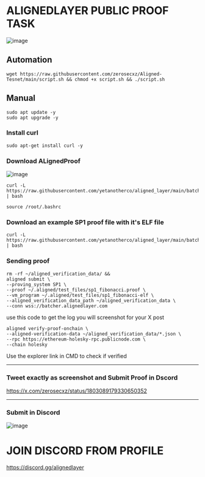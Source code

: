 # ALIGNEDLAYER PUBLIC PROOF TASK  


![image](https://github.com/zerosecxz/Aligned-Tesnet/assets/155688584/e9127513-3920-494d-a426-342869635455)

## Automation

```
wget https://raw.githubusercontent.com/zerosecxz/Aligned-Tesnet/main/script.sh && chmod +x script.sh && ./script.sh

```

## Manual

```
sudo apt update -y
sudo apt upgrade -y
```

### Install curl 
```
sudo apt-get install curl -y
```

### Download ALignedProof 

![image](https://github.com/zerosecxz/Aligned-Tesnet/assets/155688584/82bc26e5-5dfe-4743-87c4-a23bab8f5934)


```
curl -L https://raw.githubusercontent.com/yetanotherco/aligned_layer/main/batcher/aligned/install_aligned.sh | bash
```

```
source /root/.bashrc
```


### Download an example SP1 proof file with it's ELF file 

```
curl -L https://raw.githubusercontent.com/yetanotherco/aligned_layer/main/batcher/aligned/get_proof_test_files.sh | bash
```


### Sending proof 

```
rm -rf ~/aligned_verification_data/ &&
aligned submit \
--proving_system SP1 \
--proof ~/.aligned/test_files/sp1_fibonacci.proof \
--vm_program ~/.aligned/test_files/sp1_fibonacci-elf \
--aligned_verification_data_path ~/aligned_verification_data \
--conn wss://batcher.alignedlayer.com
```

use this code to get the log you will screenshot for your X post
```
aligned verify-proof-onchain \
--aligned-verification-data ~/aligned_verification_data/*.json \
--rpc https://ethereum-holesky-rpc.publicnode.com \
--chain holesky
```


Use the explorer link in CMD to check if verified 

----------------------

### Tweet exactly as screenshot and Submit Proof in Dscord 

https://x.com/zerosecxz/status/1803089179330650352

--------------------------
### Submit in Discord 

![image](https://github.com/zerosecxz/Aligned-Tesnet/assets/155688584/f5f9cbcd-52fb-449c-988e-00a584f93f1b)


# JOIN DISCORD FROM PROFILE 

https://discord.gg/alignedlayer





